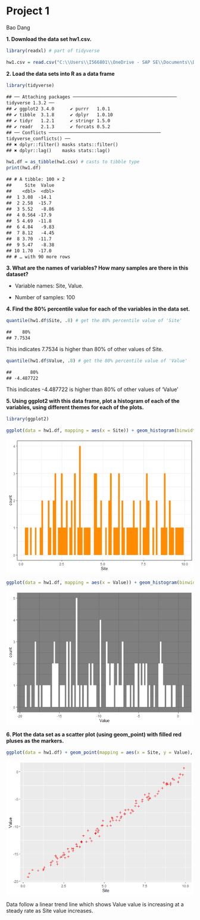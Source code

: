 Project 1  
================
Bao Dang

**1. Download the data set hw1.csv.**

``` r
library(readxl) # part of tidyverse
```

``` r
hw1.csv = read.csv("C:\\Users\\I566801\\OneDrive - SAP SE\\Documents\\Drexel\\MATH 318\\Week 1\\hw1.csv")
```

**2. Load the data sets into R as a data frame**

``` r
library(tidyverse)
```

    ## ── Attaching packages ─────────────────────────────────────── tidyverse 1.3.2 ──
    ## ✔ ggplot2 3.4.0      ✔ purrr   1.0.1 
    ## ✔ tibble  3.1.8      ✔ dplyr   1.0.10
    ## ✔ tidyr   1.2.1      ✔ stringr 1.5.0 
    ## ✔ readr   2.1.3      ✔ forcats 0.5.2 
    ## ── Conflicts ────────────────────────────────────────── tidyverse_conflicts() ──
    ## ✖ dplyr::filter() masks stats::filter()
    ## ✖ dplyr::lag()    masks stats::lag()

``` r
hw1.df = as_tibble(hw1.csv) # casts to tibble type
print(hw1.df)
```

    ## # A tibble: 100 × 2
    ##     Site  Value
    ##    <dbl>  <dbl>
    ##  1 3.08  -14.1 
    ##  2 2.58  -15.7 
    ##  3 5.52   -8.86
    ##  4 0.564 -17.9 
    ##  5 4.69  -11.8 
    ##  6 4.84   -9.83
    ##  7 8.12   -4.45
    ##  8 3.70  -11.7 
    ##  9 5.47   -8.38
    ## 10 1.70  -17.0 
    ## # … with 90 more rows

**3. What are the names of variables? How many samples are there in this
dataset?**

- Variable names: Site, Value.

- Number of samples: 100

**4. Find the 80% percentile value for each of the variables in the data
set.**

``` r
quantile(hw1.df$Site, .8) # get the 80% percentile value of 'Site'
```

    ##    80% 
    ## 7.7534

This indicates 7.7534 is higher than 80% of other values of Site.

``` r
quantile(hw1.df$Value, .8) # get the 80% percentile value of 'Value'
```

    ##       80% 
    ## -4.487722

This indicates -4.487722 is higher than 80% of other values of ‘Value’

**5. Using ggplot2 with this data frame, plot a histogram of each of the
variables, using different themes for each of the plots.**

``` r
library(ggplot2)
```

``` r
ggplot(data = hw1.df, mapping = aes(x = Site)) + geom_histogram(binwidth = .1, fill = "darkorange") + theme_bw()
```

![](Graphs/Plotting-and-Simple-Analysis_files/figure-gfm/unnamed-chunk-7-1.png)<!-- -->

``` r
ggplot(data = hw1.df, mapping = aes(x = Value)) + geom_histogram(binwidth = .2, fill = "white") + theme_dark()
```

![](Graphs/Plotting-and-Simple-Analysis_files/figure-gfm/unnamed-chunk-8-1.png)<!-- -->

**6. Plot the data set as a scatter plot (using geom_point) with filled
red pluses as the markers.**

``` r
ggplot(data = hw1.df) + geom_point(mapping = aes(x = Site, y = Value), shape = 3, color="red") + theme_grey()
```

![](Graphs/Plotting-and-Simple-Analysis_files/figure-gfm/unnamed-chunk-9-1.png)<!-- -->

Data follow a linear trend line which shows Value value is increasing at
a steady rate as Site value increases.
